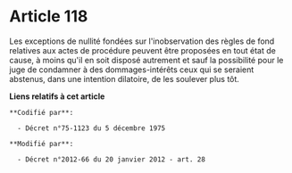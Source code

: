 # Article 118

Les exceptions de nullité fondées sur l'inobservation des règles de fond relatives aux actes de procédure peuvent être
proposées en tout état de cause, à moins qu'il en soit disposé autrement et sauf la possibilité pour le juge de condamner à
des dommages-intérêts ceux qui se seraient abstenus, dans une intention dilatoire, de les soulever plus tôt.

**Liens relatifs à cet article**

	**Codifié par**:

	  - Décret n°75-1123 du 5 décembre 1975

	**Modifié par**:

	  - Décret n°2012-66 du 20 janvier 2012 - art. 28
